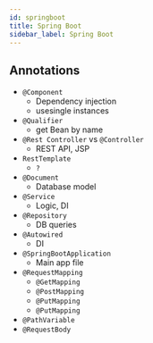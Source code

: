 ```yaml
---
id: springboot
title: Spring Boot
sidebar_label: Spring Boot
---
```


## Annotations

-   ```@Component```
    -   Dependency injection 
    -   usesingle instances
-   ```@Qualifier```
    -   get Bean by name
-   ```@Rest Controller``` vs ```@Controller```
    -   REST API, JSP
-   ```RestTemplate```
    -   ```?```
-   ```@Document```
    -   Database model
-   ```@Service```
    -   Logic, DI
-   ```@Repository```
    -   DB queries
-   ```@Autowired```
    -   DI
-   ```@SpringBootApplication```
    -   Main app file
-   ```@RequestMapping```
    -   ```@GetMapping```
    -   ```@PostMapping```
    -   ```@PutMapping```
    -   ```@PutMapping```
-   ```@PathVariable```
-   ```@RequestBody```
